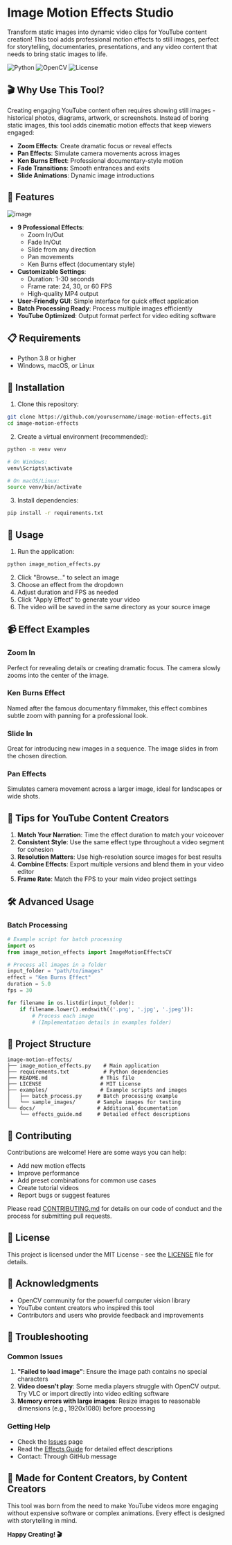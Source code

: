 # Image Motion Effects Studio

Transform static images into dynamic video clips for YouTube content creation! This tool adds professional motion effects to still images, perfect for storytelling, documentaries, presentations, and any video content that needs to bring static images to life.

![Python](https://img.shields.io/badge/python-3.8+-blue.svg)
![OpenCV](https://img.shields.io/badge/OpenCV-4.0+-green.svg)
![License](https://img.shields.io/badge/license-MIT-blue.svg)

## 🎬 Why Use This Tool?

Creating engaging YouTube content often requires showing still images - historical photos, diagrams, artwork, or screenshots. Instead of boring static images, this tool adds cinematic motion effects that keep viewers engaged:

- **Zoom Effects**: Create dramatic focus or reveal effects
- **Pan Effects**: Simulate camera movements across images
- **Ken Burns Effect**: Professional documentary-style motion
- **Fade Transitions**: Smooth entrances and exits
- **Slide Animations**: Dynamic image introductions

## 🚀 Features

![image](https://github.com/user-attachments/assets/83c2a9eb-7701-4c17-8c74-35584e051d5e)


- **9 Professional Effects**:
  - Zoom In/Out
  - Fade In/Out
  - Slide from any direction
  - Pan movements
  - Ken Burns effect (documentary style)
- **Customizable Settings**:
  - Duration: 1-30 seconds
  - Frame rate: 24, 30, or 60 FPS
  - High-quality MP4 output
- **User-Friendly GUI**: Simple interface for quick effect application
- **Batch Processing Ready**: Process multiple images efficiently
- **YouTube Optimized**: Output format perfect for video editing software

## 📋 Requirements

- Python 3.8 or higher
- Windows, macOS, or Linux

## 🔧 Installation

1. Clone this repository:
```bash
git clone https://github.com/yourusername/image-motion-effects.git
cd image-motion-effects
```

2. Create a virtual environment (recommended):
```bash
python -m venv venv

# On Windows:
venv\Scripts\activate

# On macOS/Linux:
source venv/bin/activate
```

3. Install dependencies:
```bash
pip install -r requirements.txt
```

## 🎯 Usage

1. Run the application:
```bash
python image_motion_effects.py
```

2. Click "Browse..." to select an image
3. Choose an effect from the dropdown
4. Adjust duration and FPS as needed
5. Click "Apply Effect" to generate your video
6. The video will be saved in the same directory as your source image

## 📹 Effect Examples

### Zoom In
Perfect for revealing details or creating dramatic focus. The camera slowly zooms into the center of the image.

### Ken Burns Effect
Named after the famous documentary filmmaker, this effect combines subtle zoom with panning for a professional look.

### Slide In
Great for introducing new images in a sequence. The image slides in from the chosen direction.

### Pan Effects
Simulates camera movement across a larger image, ideal for landscapes or wide shots.

## 🎨 Tips for YouTube Content Creators

1. **Match Your Narration**: Time the effect duration to match your voiceover
2. **Consistent Style**: Use the same effect type throughout a video segment for cohesion
3. **Resolution Matters**: Use high-resolution source images for best results
4. **Combine Effects**: Export multiple versions and blend them in your video editor
5. **Frame Rate**: Match the FPS to your main video project settings

## 🛠️ Advanced Usage

### Batch Processing
```python
# Example script for batch processing
import os
from image_motion_effects import ImageMotionEffectsCV

# Process all images in a folder
input_folder = "path/to/images"
effect = "Ken Burns Effect"
duration = 5.0
fps = 30

for filename in os.listdir(input_folder):
    if filename.lower().endswith(('.png', '.jpg', '.jpeg')):
        # Process each image
        # (Implementation details in examples folder)
```

## 📁 Project Structure
```
image-motion-effects/
├── image_motion_effects.py    # Main application
├── requirements.txt           # Python dependencies
├── README.md                 # This file
├── LICENSE                   # MIT License
├── examples/                 # Example scripts and images
│   ├── batch_process.py     # Batch processing example
│   └── sample_images/       # Sample images for testing
└── docs/                    # Additional documentation
    └── effects_guide.md     # Detailed effect descriptions
```

## 🤝 Contributing

Contributions are welcome! Here are some ways you can help:

- Add new motion effects
- Improve performance
- Add preset combinations for common use cases
- Create tutorial videos
- Report bugs or suggest features

Please read [CONTRIBUTING.md](CONTRIBUTING.md) for details on our code of conduct and the process for submitting pull requests.

## 📄 License

This project is licensed under the MIT License - see the [LICENSE](LICENSE) file for details.

## 🙏 Acknowledgments

- OpenCV community for the powerful computer vision library
- YouTube content creators who inspired this tool
- Contributors and users who provide feedback and improvements

## 🐛 Troubleshooting

### Common Issues

1. **"Failed to load image"**: Ensure the image path contains no special characters
2. **Video doesn't play**: Some media players struggle with OpenCV output. Try VLC or import directly into video editing software
3. **Memory errors with large images**: Resize images to reasonable dimensions (e.g., 1920x1080) before processing

### Getting Help

- Check the [Issues](https://github.com/rmc0315/image-motion-effects/issues) page
- Read the [Effects Guide](docs/effects_guide.md) for detailed effect descriptions
- Contact: Through GitHub message

## 🎥 Made for Content Creators, by Content Creators

This tool was born from the need to make YouTube videos more engaging without expensive software or complex animations. Every effect is designed with storytelling in mind.

**Happy Creating! 🎬**
